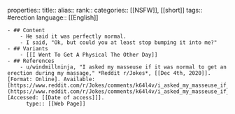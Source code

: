 properties::
title::
alias::
rank::
categories:: [[NSFW]], [[short]]
tags:: #erection 
language:: [[English]]

	- ## Content
		- He said it was perfectly normal.
		- I said, "Ok, but could you at least stop bumping it into me?"
	- ## Variants
		- [[I Went To Get A Physical The Other Day]]
	- ## References
		- u/windmillninja, "I asked my masseuse if it was normal to get an erection during my massage," *Reddit r/Jokes*, [[Dec 4th, 2020]]. [Format: Online]. Available: [https://www.reddit.com/r/Jokes/comments/k64l4v/i_asked_my_masseuse_if_it_was_normal_to_get_an/](https://www.reddit.com/r/Jokes/comments/k64l4v/i_asked_my_masseuse_if_it_was_normal_to_get_an/). [Accessed: [[Date of access]]].
		  type:: [[Web Page]]